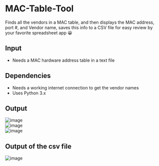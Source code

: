 # MAC-Table-Tool
Finds all the vendors in a MAC table, and then displays the MAC address, port #, and Vendor name, saves this
info to a CSV file for easy review by your favorite spreadsheet app 😀
## Input
* Needs a MAC hardware address table in a text file

## Dependencies
* Needs a working internet connection to get the vendor names
* Uses Python 3.x

## Output
![image](https://user-images.githubusercontent.com/48565067/161635489-0decf6e5-b2da-4a63-8bbd-cb24b3c8a78f.png) <br>
![image](https://user-images.githubusercontent.com/48565067/161635720-b1003d0f-f8a1-43f9-8642-2527fdc30273.png)<br>
![image](https://user-images.githubusercontent.com/48565067/161635792-af3c6784-05a5-4775-bd3d-3f9c70b9d35d.png)<br>

## Output of the csv file
![image](https://user-images.githubusercontent.com/48565067/161636012-9f4f772f-2ba3-4bb8-b0ec-59de5cfac36a.png)
